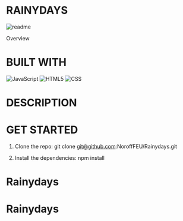 # RAINYDAYS
![readme](https://github.com/MartineMidttveit/Rainydays/assets/125905644/62be10a8-0b29-4062-9ed3-9198c0600c0f)

Overview 
# BUILT WITH
![JavaScript](https://img.shields.io/badge/-JavaScript-333333?style=flat&logo=javascript)
![HTML5](https://img.shields.io/badge/-HTML5-333333?style=flat&logo=HTML5)
![CSS](https://img.shields.io/badge/-CSS-333333?style=flat&logo=CSS3&logoColor=1572B6)

# DESCRIPTION

# GET STARTED
1. Clone the repo:
git clone git@github.com:NoroffFEU/Rainydays.git

2. Install the dependencies:
npm install

# Rainydays

# Rainydays
